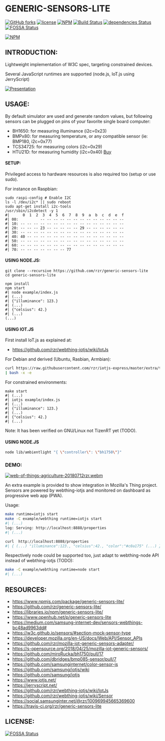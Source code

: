 # GENERIC-SENSORS-LITE #

[![GitHub forks](https://img.shields.io/github/forks/rzr/generic-sensors-lite.svg?style=social&label=Fork&maxAge=2592000)](https://GitHub.com/rzr/generic-sensors-lite/network/)
[![license](https://img.shields.io/badge/license-Apache-2.0.svg)](LICENSE)
[![NPM](https://img.shields.io/npm/v/generic-sensors-lite.svg)](https://www.npmjs.com/package/generic-sensors-lite)
[![Build Status](https://api.travis-ci.org/rzr/generic-sensors-lite.svg?branch=master)](https://travis-ci.org/rzr/generic-sensors-lite)
[![dependencies Status](https://david-dm.org/rzr/generic-sensors-lite/status.svg)](https://david-dm.org/rzr/generic-sensors-lite)
[![FOSSA Status](https://app.fossa.io/api/projects/git%2Bgithub.com%2Frzr%2Fgeneric-sensors-lite.svg?type=shield)](https://app.fossa.io/projects/git%2Bgithub.com%2Frzr%2Fgeneric-sensors-lite?ref=badge_shield)

[![NPM](https://nodei.co/npm/generic-sensors-lite.png)](https://npmjs.org/package/generic-sensors-lite)


## INTRODUCTION: ##

Lightweight implementation of W3C spec, targeting constrained devices.

Several JavaScript runtimes are supported (node.js, IoT.js using JerryScript)

[![Presentation](https://image.slidesharecdn.com/webthing-iotjs-20181022rzr-181027220201/95/webthingiotjs20181022rzr-34-638.jpg)](https://www.slideshare.net/slideshow/embed_code/key/BGdKOn9HHRF4Oa#webthing-iotjs# "WebThingIotJs")


## USAGE: ##

By default simulator are used and generate random values,
but following sensors can be plugged on pins of your favorite single board computer:

* BH1650: for measuring illuminance  (i2c=0x23)
* BMPx80: for measuring temperature, or any compatible sensor (ie: BMP180, i2c=0x77)
* TCS34725: for measuring colors (i2c=0x29)
* HTU21D: for measuring humidity (i2c=0x40) [Buy](
https://www.amazon.com/HiLetgo%C2%AE-Temperature-Humidity-1-5V-3-6V-Compatible/dp/B00XR7CR1I/ref=rzr-21#
)

#### SETUP: ####

Privileged access to hardware resources is also required too (setup or use sudo).

For instance on Raspbian:

``` 
sudo raspi-config # Enable I2C
ls -l /dev/i2c* || sudo reboot
sudo apt-get install i2c-tools
/usr/sbin/i2cdetect -y 1
#|      0  1  2  3  4  5  6  7  8  9  a  b  c  d  e  f
#| 00:          -- -- -- -- -- -- -- -- -- -- -- -- -- 
#| 10: -- -- -- -- -- -- -- -- -- -- -- -- -- -- -- -- 
#| 20: -- -- -- 23 -- -- -- -- -- 29 -- -- -- -- -- -- 
#| 30: -- -- -- -- -- -- -- -- -- -- -- -- -- -- -- -- 
#| 40: 40 -- -- -- -- -- -- -- -- -- -- -- -- -- -- -- 
#| 50: -- -- -- -- -- -- -- -- -- -- -- -- -- -- -- -- 
#| 60: -- -- -- -- -- -- -- -- -- -- -- -- -- -- -- -- 
#| 70: -- -- -- -- -- -- -- 77
```

#### USING NODE.JS: ####

```
git clone --recursive https://github.com/rzr/generic-sensors-lite
cd generic-sensors-lite

npm install
npm start
#| node example/index.js 
#| (...)
#| {"illuminance": 123.}
#| (...)
#| {"celsius": 42.}
#| (...)
(...)

```


#### USING IOT.JS ####

First install IoT.js as explained at:

-   <https://github.com/rzr/webthing-iotjs/wiki/IotJs>

For Debian and derived (Ubuntu, Rasbian, Armbian):

```sh
curl https://raw.githubusercontent.com/rzr/iotjs-express/master/extra/tools/iotjs/setup.sh \
| bash -x -e
```

For constrained environments:

```
make start
#| (...)
#| iotjs example/index.js 
#| (...)
#| {"illuminance": 123.}
#| (...)
#| {"celsius": 42.}
#| (...)
```

Note: It has been verified on GNU/Linux not TizenRT yet (TODO).


#### USING NODE.JS ####

```sh
node lib/ambientlight "{ \"controller\": \"bh1750\"}"
```


### DEMO: ###

[![web-of-things-agriculture-20180712rzr.webm
](
https://camo.githubusercontent.com/8c693d7e5d3950831e7f7fd62aa1dc790a6100f8/68747470733a2f2f732d6f70656e736f757263652e6f72672f77702d636f6e74656e742f75706c6f6164732f323031382f30372f7765622d6f662d7468696e67732d6167726963756c747572652d3230313830373132727a722e676966#/generic-sensors-lite.gif
)](
https://player.vimeo.com/video/279677314#web-of-things-agriculture-20180712rzr.webm
"Video Demo"
)

An extra example is provided to show integration in Mozilla's Thing project.
Sensors are powered by webthing-iotjs and monitored on dashboard as progressive web app (PWA).

Usage:

```sh
make runtime=iotjs start
make -C example/webthing runtime=iotjs start
#| (...)
log: Serving: http://localhost:8888/properties
#| (...)

curl  http://localhost:8888/properties
#| { (...) "illuminance":123., "celsius":42., "color":"#c0a175" (...) } 
```

Respectively node could be supported too,
just adapt to webthing-node API instead of webthing-iotjs (TODO):

```sh
make -C example/webthing runtime=node start
#| (...)
```


## RESOURCES: ##

* <https://www.npmjs.com/package/generic-sensors-lite/>
* <https://github.com/rzr/generic-sensors-lite/>
* <https://libraries.io/npm/generic-sensors-lite/>
* <https://www.openhub.net/p/generic-sensors-lite>
* <https://medium.com/samsung-internet-dev/sensors-webthings-bc48ad9963dd#>
* <https://w3c.github.io/sensors/#section-mock-sensor-type>
* <https://developer.mozilla.org/en-US/docs/Web/API/Sensor_APIs>
* <https://github.com/rzr/mozilla-iot-generic-sensors-adapter/>
* <https://s-opensource.org/2018/04/25/mozilla-iot-generic-sensors/>
* <https://github.com/miroRucka/bh1750/pull/17>
* <https://github.com/dbridges/bmp085-sensor/pull/7>
* <https://github.com/samsunginternet/color-sensor-js>
* <https://github.com/samsung/iotjs/wiki>
* <https://github.com/samsung/iotjs>
* <https://www.iotjs.net/>
* <https://jerryscript.net/>
* <https://github.com/rzr/webthing-iotjs/wiki/IotJs>
* <https://github.com/rzr/webthing-iotjs/wiki/Sensor>
* <https://social.samsunginter.net/@rzr/100969945665369600>
* <https://travis-ci.org/rzr/generic-sensors-lite>


## LICENSE: ##

[![FOSSA Status](https://app.fossa.io/api/projects/git%2Bgithub.com%2Frzr%2Fgeneric-sensors-lite.svg?type=large)](https://app.fossa.io/projects/git%2Bgithub.com%2Frzr%2Fgeneric-sensors-lite?ref=badge_large)
